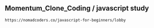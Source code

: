 ## Momentum_Clone_Coding / javascript study
```
https://nomadcoders.co/javascript-for-beginners/lobby    
```
